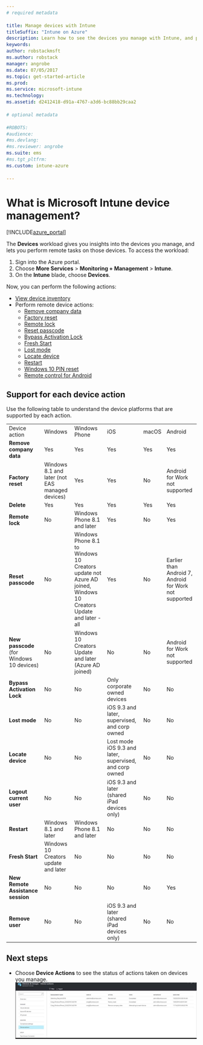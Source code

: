 ```yaml
---
# required metadata

title: Manage devices with Intune
titleSuffix: "Intune on Azure"
description: Learn how to see the devices you manage with Intune, and perform various operations on them."
keywords:
author: robstackmsft
ms.author: robstack
manager: angrobe
ms.date: 07/05/2017
ms.topic: get-started-article
ms.prod:
ms.service: microsoft-intune
ms.technology:
ms.assetid: d2412418-d91a-4767-a3d6-bc88bb29caa2

# optional metadata

#ROBOTS:
#audience:
#ms.devlang:
#ms.reviewer: angrobe
ms.suite: ems
#ms.tgt_pltfrm:
ms.custom: intune-azure

---
```


# What is Microsoft Intune device management?


[!INCLUDE[azure_portal](./includes/azure_portal.md)]

The **Devices** workload gives you insights into the devices you manage, and lets you perform remote tasks on those devices. To access the workload:

1. Sign into the Azure portal.
2. Choose **More Services** > **Monitoring + Management** > **Intune**.
3. On the **Intune** blade, choose **Devices**.

Now, you can perform the following actions:

- [View device inventory](device-inventory.md)
- Perform remote device actions:
	- [Remove company data](device-company-data-remove.md) 
	- [Factory reset](device-factory-reset.md)
	- [Remote lock](device-remote-lock.md)
	- [Reset passcode](device-passcode-reset.md)
	- [Bypass Activation Lock](device-activation-lock-bypass.md)
	- [Fresh Start](device-fresh-start.md)
	- [Lost mode](device-lost-mode.md)
	- [Locate device](device-locate.md)
	- [Restart](device-restart.md)
	- [Windows 10 PIN reset](device-windows-pin-reset.md)
	- [Remote control for Android](device-profile-android-teamviewer.md)


## Support for each device action

Use the following table to understand the device platforms that are supported by each action.

|||||||
|-|-|-|-|-|-|
|Device action|Windows|Windows Phone|iOS|macOS|Android|
|**Remove company data**|Yes|Yes|Yes|Yes|Yes|
|**Factory reset**|Windows 8.1 and later (not EAS managed devices)|Yes|Yes|No|Android for Work not supported|
|**Delete**|Yes|Yes|Yes|Yes|Yes|
|**Remote lock**|No|Windows Phone 8.1 and later|Yes|No|Yes|
|**Reset passcode**|No|Windows Phone 8.1 to Windows 10 Creators update not Azure AD joined, Windows 10 Creators Update and later - all|Yes|No|Earlier than Android 7, Android for Work not supported|
|**New passcode** (for Windows 10 devices)|No|Windows 10 Creators Update and later (Azure AD joined)|No|No|Android for Work not supported|
|**Bypass Activation Lock**|No|No|Only corporate owned devices|No|No|
|**Lost mode**|No|No|iOS 9.3 and later, supervised, and corp owned|No|No|
|**Locate device**|No|No|Lost mode iOS 9.3 and later, supervised, and corp owned|No|No|
|**Logout current user**|No|No|iOS 9.3 and later (shared iPad devices only)|No|No|
|**Restart**|Windows 8.1 and later|Windows Phone 8.1 and later|No|No|No|
|**Fresh Start**|Windows 10 Creators update and later|No|No|No|No|
|**New Remote Assistance session**|No|No|No|No|Yes|
|**Remove user**|No|No|iOS 9.3 and later (shared iPad devices only)|No|No|

## Next steps

- Choose **Device Actions** to see the status of actions taken on devices you manage. 
![Monitor device actions](./media/monitor-device-actions.png)